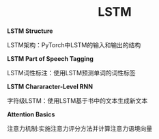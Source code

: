 
# <center>LSTM</center>

**LSTM Structure** 

LSTM架构：PyTorch中LSTM的输入和输出的结构

**LSTM Part of Speech Tagging**

LSTM词性标注：使用LSTM预测单词的词性标签

**LSTM Chararacter-Level RNN**

字符级LSTM：使用LSTM基于书中的文本生成新文本

**Attention Basics**

注意力机制:实施注意力评分方法并计算注意力语境向量
